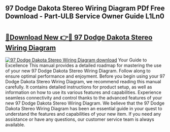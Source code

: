 ## 97 Dodge Dakota Stereo Wiring Diagram PDf Free Download - Part-ULB Service Owner Guide L1Ln0

# <h2><a href="http://dfsok1.blite.top/?on=97+Dodge+Dakota+Stereo+Wiring+Diagram">🔗Download New 👉🔴 97 Dodge Dakota Stereo Wiring Diagram</a></h2>

[![97 Dodge Dakota Stereo Wiring Diagram download](https://i.imgur.com/lujVjoI.png)](http://dfsok1.blite.top/?on=97+Dodge+Dakota+Stereo+Wiring+Diagram)
Your Guide to Excellence This manual provides a detailed roadmap for mastering the use of your new 97 Dodge Dakota Stereo Wiring Diagram. Follow along to ensure optimal performance and enjoyment. Before you begin using your 97 Dodge Dakota Stereo Wiring Diagram, we recommend reading this manual carefully. It contains detailed instructions for product setup, as well as information on how to use its various features and capabilities. Experience seamless connectivity and control thanks to the advanced features of your new 97 Dodge Dakota Stereo Wiring Diagram. We believe that the 97 Dodge Dakota Stereo Wiring Diagram has been an essential guide in your quest to understand the features and capabilities of your new item. If you need any assistance or have any questions, our customer service team is always available.

